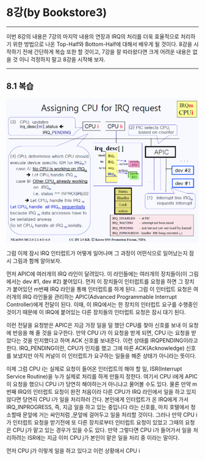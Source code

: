 # 8강\(by Bookstore3\)

---

이번 8강의 내용은 7강의 마지막 내용의 연장과 IRQ의 처리를 더욱 효율적으로 처리하기 위한 방법으로 나온 Top-Half와 Bottom-Half에 대해서 배우게 될 것이다. 8강을 시작하기 전에 간단하게 복습 또한 할 것이고, 7강을 잘 따라왔다면 크게 어려운 내용은 없을 것 이니 걱정하지 말고 8강을 시작해 보자.

---

## 8.1 복습

![](/images/lk_0801.png)

그럼 이제 잠시 IRQ 인터럽트가 어떻게 일어나며 그 과정이 어떤식으로 일어났는지 잠시 그림과 함께 알아보자.

먼저 APIC에 여러개의 IRQ 라인이 달려있다. 이 라인들에는 여러개의 장치들이\(이 그림에서는 dev \#1, dev \#2\) 붙어있다. 먼저 이 장치들이 인터럽트를 요청을 하면 그 장치가 붙어있던 m번째 IRQ 라인을 통해 인터럽트를 하게 된다. 그럼 이 인터럽트 요청은 여러개의 IRQ 라인들을 관리하는 APIC\(Advanced Programmable Interrupt Controller\)에게 전달이 된다. 이때, 이 IRQ에서는 한 장치의 인터럽트 요구를 수행중인 것이기 때문에 이 IRQ에 붙어있는 다른 장치들의 인터럽트 요청은 잠시 대기 된다.

이런 전달을 요청받은 APIC은 지금 가장 일을 덜 했던 CPU를 찾아 신호를 보내 이 요청에 반응을 해 줄 것을 요구한다. 만약 CPU i가 이 요청을 받게 되면, CPU i는 요청을 받았다는 것을 인지했다고 하며 ACK 신호를 보내준다. 이런 상태를 IRQPENDING이라고 한다. IRQ\_PENDING이란, CPU가 인지를 했고 그에 따른 ACK\(Acknowledge\) 신호를 보냈지만 아직 커널이 이 인터럽트가 요구하는 일들을 해준 상태가 아니라는 뜻이다.

이제 그럼 CPU i는 실제로 요청이 들어온 인터럽트의 해야 할 일, ISR\(Interrupt Service Routine\)을 누가 실제로 처리를 하게 만들지 정한다. 여기서 CPU i에게 APIC이 요청을 했으니 CPU i가 당연히 해야하는거 아니냐고 물어볼 수도 있다. 물론 만약 m번째 IRQ의 인터럽트 요청이 완전 처음이라 다른 CPU가 IRQ 라인에서 일을 하고 있지 않다면 당연히 CPU i가 일을 처리하러 간다. 본인에게 인터럽트가 온 IRQ에게 가서 IRQ\_INPROGRESS, 즉, 지금 일을 하고 있는 중입니다 라는 신호를, 마치 호텔에서 청소할때 문앞에 거는 싸인처럼 ,문앞에 걸어두고 일을 처리할 것이다. 그러나 만약 CPU i가 인터럽트 요청을 받기전에 또 다른 장치로부터 인터럽트 요청이 있었고 그때의 요청은 CPU j가 맡고 있는 경우가 있을 수도 있다. 만약 그렇다면 CPU i가 들어가서 일을 처리하려는 ISR에는 지금 이미 CPU j가 본인이 맡은 일을 처리 중 이라는 말이다.

먼저 CPU j가 이렇게 일을 하고 있다고 이런 상황에서 CPU i

